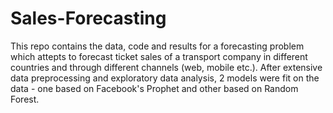 # Sales-Forecasting

This repo contains the data, code and results for a forecasting problem which attepts to forecast ticket sales of a transport company in different countries and through different channels (web, mobile etc.). 
After extensive data preprocessing and exploratory data analysis, 2 models were fit on the data - one based on Facebook's Prophet and other based on Random Forest. 
